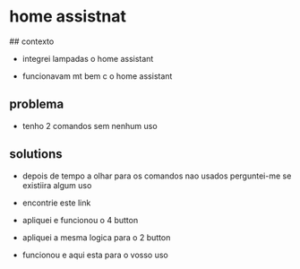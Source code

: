 # home assistnat

## contexto
- integrei lampadas o home assistant

- funcionavam mt bem c o home assistant

## problema 

- tenho 2 comandos sem nenhum uso

## solutions

- depois de tempo a olhar para os comandos nao usados 
perguntei-me se existiira algum uso

- encontrie este link

- apliquei e funcionou o 4 button 

- apliquei a mesma logica para o 2 button

- funcionou e aqui esta para o vosso uso
